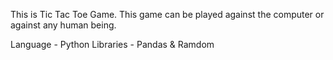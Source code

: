 This is Tic Tac Toe Game.
This game can be played against the computer or against any human being.



Language - Python
Libraries - Pandas & Ramdom
